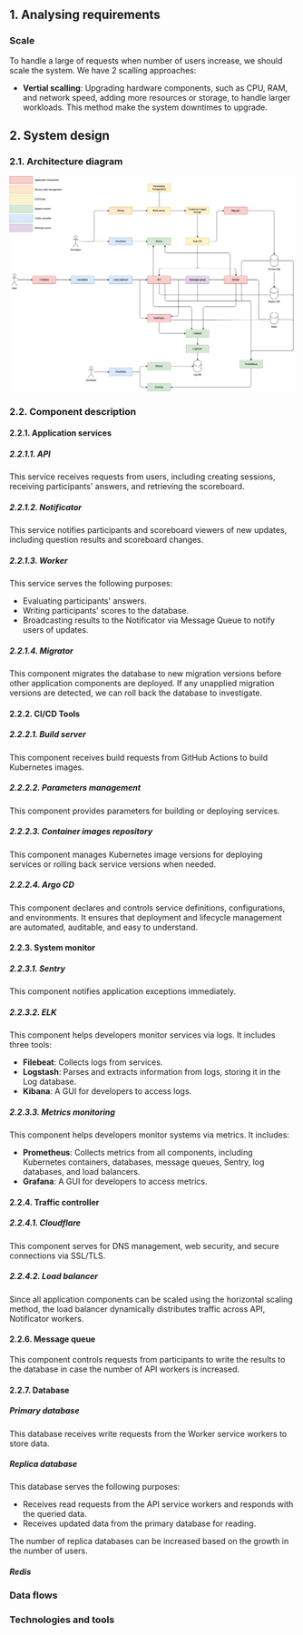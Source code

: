 ## 1. Analysing requirements

### Scale

To handle a large of requests when number of users increase, we should scale the system. We have 2 scalling approaches:

- **Vertial scalling**: Upgrading hardware components, such as CPU, RAM, and network speed, adding more resources or storage, to handle larger workloads. This method make the system downtimes to upgrade.


## 2. System design

### 2.1. Architecture diagram

![Architecture Diagram](./images/architecture_diagram.png)

### 2.2. Component description

#### 2.2.1. Application services

##### 2.2.1.1. API

This service receives requests from users, including creating sessions, receiving participants' answers, and retrieving the scoreboard.

##### 2.2.1.2. Notificator

This service notifies participants and scoreboard viewers of new updates, including question results and scoreboard changes.

##### 2.2.1.3. Worker

This service serves the following purposes:

- Evaluating participants' answers.
- Writing participants' scores to the database.
- Broadcasting results to the Notificator via Message Queue to notify users of updates.

##### 2.2.1.4. Migrator

This component migrates the database to new migration versions before other application components are deployed. If any unapplied migration versions are detected, we can roll back the database to investigate.

#### 2.2.2. CI/CD Tools

##### 2.2.2.1. Build server

This component receives build requests from GitHub Actions to build Kubernetes images.

##### 2.2.2.2. Parameters management

This component provides parameters for building or deploying services.

##### 2.2.2.3. Container images repository

This component manages Kubernetes image versions for deploying services or rolling back service versions when needed.

##### 2.2.2.4. Argo CD

This component declares and controls service definitions, configurations, and environments. It ensures that deployment and lifecycle management are automated, auditable, and easy to understand.

#### 2.2.3. System monitor

##### 2.2.3.1. Sentry

This component notifies application exceptions immediately.

##### 2.2.3.2. ELK

This component helps developers monitor services via logs. It includes three tools:

- **Filebeat**: Collects logs from services.
- **Logstash**: Parses and extracts information from logs, storing it in the Log database.
- **Kibana**: A GUI for developers to access logs.

##### 2.2.3.3. Metrics monitoring

This component helps developers monitor systems via metrics. It includes:

- **Prometheus**: Collects metrics from all components, including Kubernetes containers, databases, message queues, Sentry, log databases, and load balancers.
- **Grafana**: A GUI for developers to access metrics.

#### 2.2.4. Traffic controller

##### 2.2.4.1. Cloudflare

This component serves for DNS management, web security, and secure connections via SSL/TLS.

##### 2.2.4.2. Load balancer

Since all application components can be scaled using the horizontal scaling method, the load balancer dynamically distributes traffic across API, Notificator workers.

#### 2.2.6. Message queue

This component controls requests from participants to write the results to the database in case the number of API workers is increased.

#### 2.2.7. Database

##### Primary database

This database receives write requests from the Worker service workers to store data.

##### Replica database

This database serves the following purposes:

- Receives read requests from the API service workers and responds with the queried data.
- Receives updated data from the primary database for reading.

The number of replica databases can be increased based on the growth in the number of users.

##### Redis



### Data flows



### Technologies and tools
